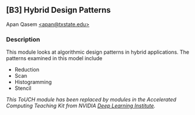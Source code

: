 ## [B3] Hybrid Design Patterns 
Apan Qasem [\<apan@txstate.edu\>](apan@txstate.edu)
   
### Description 
This module looks at algorithmic design patterns in hybrid applications. The patterns
examined in this model include 

  * Reduction
  * Scan 
  * Histogramming 
  * Stencil
  

_This ToUCH module has been replaced by modules in the Accelerated Computing Teaching Kit from NVIDIA
[Deep Learning Institute](https://www.nvidia.com/en-us/training/)._ 



